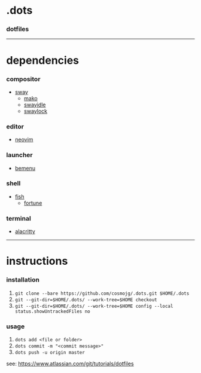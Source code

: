 # .dots
### dotfiles

---

# dependencies
### compositor
* [sway](https://wiki.archlinux.org/index.php/Sway)
    * [mako](https://github.com/emersion/mako)
    * [swayidle](https://github.com/swaywm/swayidle)
    * [swaylock](https://github.com/swaywm/swaylock)

### editor
* [neovim](https://wiki.archlinux.org/index.php/Neovim)

### launcher
* [bemenu](https://github.com/Cloudef/bemenu)

### shell
* [fish](https://wiki.archlinux.org/index.php/Fish)
    * [fortune](https://wiki.archlinux.org/index.php/Fortune)

### terminal
* [alacritty](https://wiki.archlinux.org/index.php/Alacritty)

---

# instructions
### installation
1. ```git clone --bare https://github.com/cosmojg/.dots.git $HOME/.dots```
1. ```git --git-dir=$HOME/.dots/ --work-tree=$HOME checkout```
1. ```git --git-dir=$HOME/.dots/ --work-tree=$HOME config --local status.showUntrackedFiles no```

### usage
1. ```dots add <file or folder>```
1. ```dots commit -m "<commit message>"```
1. ```dots push -u origin master```

see: https://www.atlassian.com/git/tutorials/dotfiles
